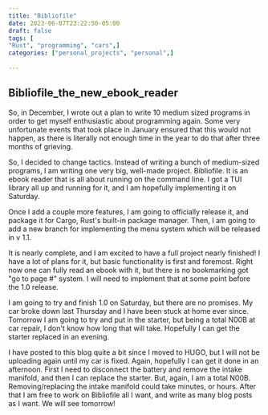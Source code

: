 ```yaml
---
title: "Bibliofile"
date: 2023-06-07T23:22:50-05:00
draft: false
tags: [
"Rust", "programming", "cars",]
categories: ["personal_projects", "personal",]
    
---
```




## Bibliofile_the_new_ebook_reader
So, in December, I wrote out a plan to write 10 medium sized programs in order to get myself enthusiastic about programming again.
Some very unfortunate events that took place in January ensured that this would not happen, as there is literally not enough time in the year to do that after three months of grieving.

So, I decided to change tactics. Instead of writing a bunch of medium-sized programs, I am writing one very big, well-made project. Bibliofile.
It is an ebook reader that is all about running on the command line. I got a TUI library all up and running for it, and I am hopefully implementing it on Saturday.

Once I add a couple more features, I am going to officially release it, and package it for Cargo, Rust's built-in package manager. Then, I am going to add a new branch for implementing the menu system which will be released in v 1.1.

It is nearly complete, and I am excited to have a full project nearly finished! I have a lot of plans for it, but basic functionality is first and foremost. Right now one can fully read an ebook with it, but there is no bookmarking got "go to page #" system. I will need to implement that at some point before the 1.0 release.

I am going to try and finish 1.0 on Saturday, but there are no promises. My car broke down last Thursday and I have been stuck at home ever since. Tomorrow I am going to try and put in the starter, but being a total N00B at car repair, I don't know how long that will take. Hopefully I can get the starter replaced in an evening.

I have posted to this blog quite a bit since I moved to HUGO, but I will not be uploading again until my car is fixed. Again, hopefully I can get it done in an afternoon. First I need to disconnect the battery and remove the intake manifold, and then I can replace the starter. But, again, I am a total N00B. Removing/replacing the intake manifold could take minutes, or hours. After that I am free to work on Bibliofile all I want, and write as many blog posts as I want. We will see tomorrow!